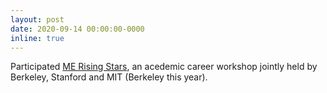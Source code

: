 ```yaml
---
layout: post
date: 2020-09-14 00:00:00-0000
inline: true
---
```


Participated [ME Rising Stars](https://me.berkeley.edu/me-rising-stars/), an acedemic career workshop jointly held by Berkeley, Stanford and MIT (Berkeley this year). 
